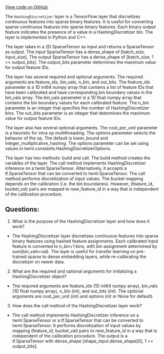 [View code on GitHub](https://github.com/misbahsy/the-algorithm/twml/twml/contrib/layers/hashing_discretizer.py)

The `HashingDiscretizer` layer is a TensorFlow layer that discretizes continuous features into sparse binary features. It is useful for converting sparse continuous features into sparse binary features. Each binary output feature indicates the presence of a value in a HashingDiscretizer bin. The layer is implemented in Python and C++.

The layer takes in a 2D SparseTensor as input and returns a SparseTensor as output. The input SparseTensor has a dense_shape of [batch_size, input_size]. The output SparseTensor has a dense_shape of [batch_size, 1 << output_bits]. The output_bits parameter determines the maximum value for output feature IDs.

The layer has several required and optional arguments. The required arguments are feature_ids, bin_vals, n_bin, and out_bits. The feature_ids parameter is a 1D int64 numpy array that contains a list of feature IDs that have been calibrated and have corresponding bin boundary values in the bin_vals array. The bin_vals parameter is a 1D float numpy array that contains the bin boundary values for each calibrated feature. The n_bin parameter is an integer that specifies the number of HashingDiscretizer bins. The out_bits parameter is an integer that determines the maximum value for output feature IDs.

The layer also has several optional arguments. The cost_per_unit parameter is a heuristic for intra op multithreading. The options parameter selects the behavior of the op. The default is lower_bound and integer_multiplicative_hashing. The options parameter can be set using values in twml.constants.HashingDiscretizerOptions.

The layer has two methods: build and call. The build method creates the variables of the layer. The call method implements HashingDiscretizer inference on a twml.SparseTensor. Alternatively, it accepts a tf.SparseTensor that can be converted to twml.SparseTensor. The call method performs discretization of input values. The bucket mapping depends on the calibration (i.e. the bin boundaries). However, (feature_id, bucket_val) pairs are mapped to new_feature_id in a way that is independent of the calibration procedure.
## Questions: 
 1. What is the purpose of the HashingDiscretizer layer and how does it work?
- The HashingDiscretizer layer discretizes continuous features into sparse binary features using hashed feature assignments. Each calibrated input feature is converted to n_bin+1 bins, with bin assignment determined by sum(bin_vals<val). The layer is useful for transfer learning on pre-trained sparse to dense embedding layers, while re-calibrating the discretizer on newer data.

2. What are the required and optional arguments for initializing a HashingDiscretizer object?
- The required arguments are feature_ids (1D int64 numpy array), bin_vals (1D float numpy array), n_bin (int), and out_bits (int). The optional arguments are cost_per_unit (int) and options (int or None for default).

3. How does the call method of the HashingDiscretizer layer work?
- The call method implements HashingDiscretizer inference on a twml.SparseTensor or a tf.SparseTensor that can be converted to twml.SparseTensor. It performs discretization of input values by mapping (feature_id, bucket_val) pairs to new_feature_id in a way that is independent of the calibration procedure. The output is a tf.SparseTensor with dense_shape [shape_input.dense_shape[0], 1 << output_bits].